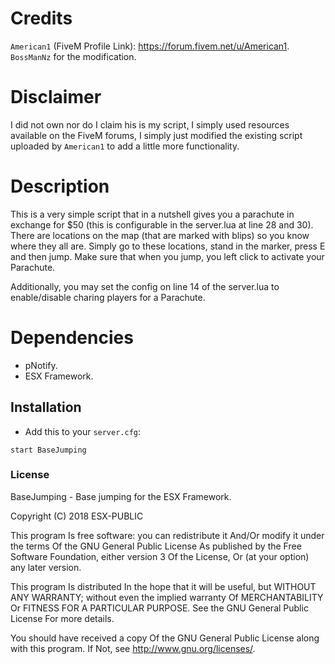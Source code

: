 # Credits
`American1` (FiveM Profile Link): https://forum.fivem.net/u/American1. `BossManNz` for the modification.

# Disclaimer
I did not own nor do I claim his is my script, I simply used resources available on the FiveM forums, I simply just modified the existing script uploaded by `American1` to add a little more functionality.

# Description
This is a very simple script that in a nutshell gives you a parachute in exchange for $50 (this is configurable in the server.lua at line 28 and 30). There are locations on the map (that are marked with blips) so you know where they all are. Simply go to these locations, stand in the marker, press E and then jump. Make sure that when you jump, you left click to activate your Parachute.

Additionally, you may set the config on line 14 of the server.lua to enable/disable charing players for a Parachute.

# Dependencies
- pNotify.
- ESX Framework.

## Installation
- Add this to your `server.cfg`:

```
start BaseJumping
```

### License
BaseJumping - Base jumping for the ESX Framework.

Copyright (C) 2018 ESX-PUBLIC

This program Is free software: you can redistribute it And/Or modify it under the terms Of the GNU General Public License As published by the Free Software Foundation, either version 3 Of the License, Or (at your option) any later version.

This program Is distributed In the hope that it will be useful, but WITHOUT ANY WARRANTY; without even the implied warranty Of MERCHANTABILITY Or FITNESS FOR A PARTICULAR PURPOSE. See the GNU General Public License For more details.

You should have received a copy Of the GNU General Public License along with this program. If Not, see http://www.gnu.org/licenses/.
